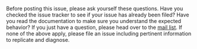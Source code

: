 Before posting this issue, please ask yourself these questions. Have you
checked the issue tracker to see if your issue has already been filed? Have you
read the documentation to make sure you understand the expected behavior? If
you just have a question, please head over to the
[mail list](https://groups.google.com/forum/#!forum/cuttle). If none of the
above apply, please file an issue including pertinent information to replicate
and diagnose.
